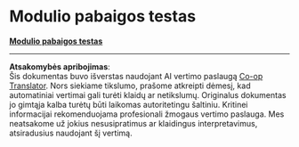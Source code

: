 <!--
CO_OP_TRANSLATOR_METADATA:
{
  "original_hash": "c3687f79e337c2723e091e7915abaefe",
  "translation_date": "2025-09-03T17:21:10+00:00",
  "source_file": "1.7 End of module quiz.md",
  "language_code": "lt"
}
-->
# Modulio pabaigos testas

[**Modulio pabaigos testas**](https://forms.office.com/r/qxyTgYKAg0)

---

**Atsakomybės apribojimas**:  
Šis dokumentas buvo išverstas naudojant AI vertimo paslaugą [Co-op Translator](https://github.com/Azure/co-op-translator). Nors siekiame tikslumo, prašome atkreipti dėmesį, kad automatiniai vertimai gali turėti klaidų ar netikslumų. Originalus dokumentas jo gimtąja kalba turėtų būti laikomas autoritetingu šaltiniu. Kritinei informacijai rekomenduojama profesionali žmogaus vertimo paslauga. Mes neatsakome už jokius nesusipratimus ar klaidingus interpretavimus, atsiradusius naudojant šį vertimą.
